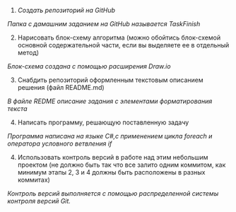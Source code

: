 1. *Создать репозиторий на GitHub*

*Папка с дамашним заданием на GitHub называется TaskFinish*

2. Нарисовать блок-схему алгоритма (можно обойтись блок-схемой основной содержательной части, если вы выделяете ее в отдельный метод)

*Блок-схема создана с помощью расширения Draw.io*

3. Снабдить репозиторий оформленным текстовым описанием решения (файл README.md)

_В файле REDME описание задания с элементами форматирования текста_

4. Написать программу, решающую поставленную задачу

*Программа написана на языке С#,с применением цикла foreach и оператора условного ветвления if*

4. Использовать контроль версий в работе над этим небольшим проектом (не должно быть так что все залито одним коммитом, как минимум этапы 2, 3 и 4 должны быть расположены в разных коммитах)

*Контроль версий выполняется с помощью распределенной системы контроля версий Git.*